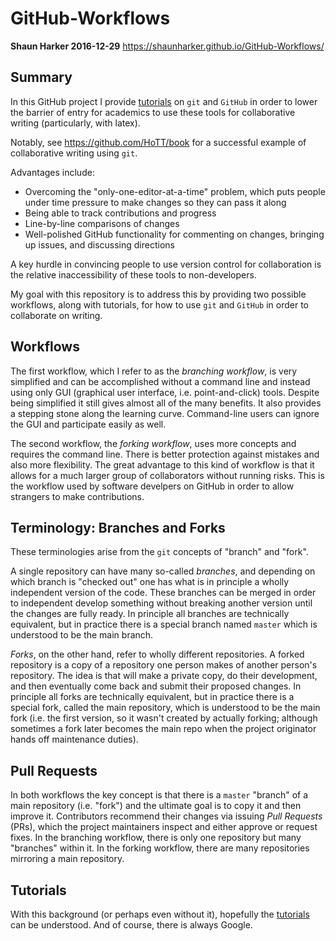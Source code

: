 # GitHub-Workflows

**Shaun Harker 2016-12-29**  <https://shaunharker.github.io/GitHub-Workflows/>

## Summary

In this GitHub project I provide [tutorials](https://shaunharker.github.io/GitHub-Workflows/) on `git` and `GitHub` in order to lower the barrier of entry for academics to use these tools for collaborative writing (particularly, with latex).

Notably, see <https://github.com/HoTT/book> for a successful example of collaborative writing using `git`.

Advantages include:

* Overcoming the "only-one-editor-at-a-time" problem, which puts people under time pressure to make changes so they can pass it along
* Being able to track contributions and progress
* Line-by-line comparisons of changes
* Well-polished GitHub functionality for commenting on changes, bringing up issues, and discussing directions

A key hurdle in convincing people to use version control for collaboration is the relative inaccessibility of these tools to non-developers.

My goal with this repository is to address this by providing two possible workflows, along with tutorials, for how to use `git` and `GitHub` in order to collaborate on writing.

## Workflows 

The first workflow, which I refer to as the _branching workflow_, is very simplified and can be accomplished without a command line and instead using only GUI (graphical user interface, i.e. point-and-click) tools. Despite being simplified it still gives almost all of the many benefits. It also provides a stepping stone along the learning curve. Command-line users can ignore the GUI and participate easily as well.

The second workflow, the _forking workflow_, uses more concepts and requires the command line. There is better protection against mistakes and also more flexibility. The great advantage to this kind of workflow is that it allows for a much larger group of collaborators without running risks. This is the workflow used by software develpers on GitHub in order to allow strangers to make contributions.

## Terminology: Branches and Forks
These terminologies arise from the `git` concepts of "branch" and "fork". 

A single repository can have many so-called _branches_, and depending on which branch is "checked out" one has what is in principle a wholly independent version of the code. These branches can be merged in order to independent develop something without breaking another version until the changes are fully ready. In principle all branches are technically equivalent, but in practice there is a special branch named `master` which is understood to be the main branch.

_Forks_, on the other hand, refer to wholly different repositories. A forked repository is a copy of a repository one person makes of another person's repository. The idea is that will make a private copy, do their development, and then eventually come back and submit their proposed changes. In principle all forks are technically equivalent, but in practice there is a special fork, called the main repository, which is understood to be the main fork (i.e. the first version, so it wasn't created by actually forking; although sometimes a fork later becomes the main repo when the project originator hands off maintenance duties).

## Pull Requests

In both workflows the key concept is that there is a `master` "branch" of a main repository (i.e. "fork") and the ultimate goal is to copy it and then improve it. Contributors recommend their changes via issuing _Pull Requests_ (PRs), which the project maintainers inspect and either approve or request fixes. In the branching workflow, there is only one repository but many "branches" within it. In the forking workflow, there are many repositories mirroring a main repository. 

## Tutorials

With this background (or perhaps even without it), hopefully the [tutorials](https://shaunharker.github.io/GitHub-Workflows/) can be understood. And of course, there is always Google.



